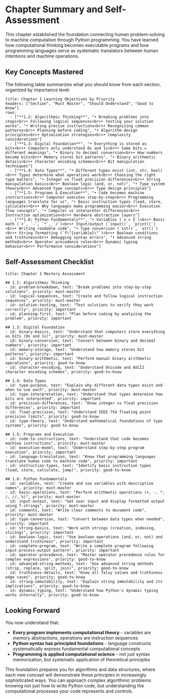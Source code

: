 # Chapter Summary and Self-Assessment

This chapter established the foundation connecting human problem-solving to machine computation through Python programming. You have learned how computational thinking becomes executable programs and how programming languages serve as systematic translators between human intentions and machine operations.

## Key Concepts Mastered

The following table summarizes what you should know from each section, organized by importance level:

```table
title: Chapter 1 Learning Objectives by Priority
headers: ["Section", "Must Master", "Should Understand", "Good to Know"]
rows:
  - ["**1.2: Algorithmic Thinking**", "• Breaking problems into steps<br>• Following logical sequences<br>• Testing your solution works", "• Writing precise instructions<br>• Recognizing common patterns<br>• Planning before coding", "• Algorithm design principles<br>• Optimization strategies<br>• Complexity considerations"]
  - ["**1.3: Digital Foundation**", "• Everything is stored as bits<br>• Computers only understand 0s and 1s<br>• Same bits = different meanings", "• Binary to decimal conversion<br>• How numbers become bits<br>• Memory stores bit patterns", "• Binary arithmetic details<br>• Character encoding schemes<br>• Bit manipulation techniques"]
  - ["**1.4: Data Types**", "• Different types exist (int, str, bool)<br>• Types determine what operations work<br>• Choosing the right type matters", "• Integer vs float precision differences<br>• String manipulation basics<br>• Boolean logic (and, or, not)", "• Type system theory<br>• Advanced type concepts<br>• Type design principles"]
  - ["**1.5: Programs & Execution**", "• Code becomes machine instructions<br>• Computer executes step-by-step<br>• Programming languages translate for us", "• Basic instruction types (load, store, calculate)<br>• Why languages make programming easier<br>• Execution flow concepts", "• Compiler vs interpreter differences<br>• Instruction optimization<br>• Hardware abstraction layers"]
  - ["**1.6: Python Fundamentals**", "• Variables (`x = 5`)<br>• Basic math (`+`, `-`, `*`, `/`)<br>• Input/output (`input()`, `print()`)<br>• Writing readable code", "• Type conversion (`int()`, `str()`)<br>• String formatting (`f\"{variable}\"`)<br>• Boolean conditions and truthiness<br>• Debugging syntax errors", "• Advanced string methods<br>• Operator precedence rules<br>• Dynamic typing behavior<br>• Performance considerations"]
```

## Self-Assessment Checklist

```checklist
title: Chapter 1 Mastery Assessment

## 1.2: Algorithmic Thinking
- id: problem-breakdown, text: "Break problems into step-by-step solutions", priority: must-master
- id: logical-sequences, text: "Create and follow logical instruction sequences", priority: must-master
- id: solution-testing, text: "Test solutions to verify they work correctly", priority: important
- id: planning-first, text: "Plan before coding by analyzing the problem", priority: important

## 1.3: Digital Foundation
- id: binary-basics, text: "Understand that computers store everything as bits (0s and 1s)", priority: must-master
- id: binary-conversion, text: "Convert between binary and decimal numbers", priority: important
- id: memory-storage, text: "Understand how memory stores bit patterns", priority: important
- id: binary-arithmetic, text: "Perform manual binary arithmetic operations", priority: good-to-know
- id: character-encoding, text: "Understand Unicode and ASCII character encoding schemes", priority: good-to-know

## 1.4: Data Types
- id: type-purpose, text: "Explain why different data types exist and when to use each", priority: must-master
- id: type-interpretation, text: "Understand that types determine how bits are interpreted", priority: important
- id: precision-differences, text: "Know integer vs float precision differences", priority: important
- id: float-precision, text: "Understand IEEE 754 floating point precision limits", priority: good-to-know
- id: type-theory, text: "Understand mathematical foundations of type systems", priority: good-to-know

## 1.5: Programs and Execution
- id: code-to-instructions, text: "Understand that code becomes machine instructions", priority: must-master
- id: execution-model, text: "Understand step-by-step program execution", priority: important
- id: language-translation, text: "Know that programming languages translate human code to machine code", priority: important
- id: instruction-types, text: "Identify basic instruction types (load, store, calculate, jump)", priority: good-to-know

## 1.6: Python Fundamentals
- id: variables, text: "Create and use variables with descriptive names", priority: must-master
- id: basic-operations, text: "Perform arithmetic operations (+, -, *, /, //, %)", priority: must-master
- id: input-output, text: "Get user input and display formatted output using f-strings", priority: must-master
- id: comments, text: "Write clear comments to document code", priority: must-master
- id: type-conversion, text: "Convert between data types when needed", priority: important
- id: string-basics, text: "Work with strings (creation, indexing, slicing)", priority: important
- id: boolean-logic, text: "Use boolean operations (and, or, not) and understand truthiness", priority: important
- id: complete-program, text: "Write a complete program following input-process-output pattern", priority: important
- id: operator-precedence, text: "Master operator precedence rules for complex expressions", priority: good-to-know
- id: advanced-string-methods, text: "Use advanced string methods (strip, replace, split, join)", priority: good-to-know
- id: truthiness-details, text: "Know all falsy values and truthiness edge cases", priority: good-to-know
- id: string-immutability, text: "Explain string immutability and its implications", priority: good-to-know
- id: dynamic-typing, text: "Understand how Python's dynamic typing works internally", priority: good-to-know
```

## Looking Forward

You now understand that:
- **Every program implements computational theory** - variables are memory abstractions, operations are instruction sequences
- **Python syntax has principled foundations** - language constructs systematically express fundamental computational concepts
- **Programming is applied computational science** - not just syntax memorization, but systematic application of theoretical principles

This foundation prepares you for algorithms and data structures, where each new concept will demonstrate these principles in increasingly sophisticated ways. You can approach complex algorithmic problems knowing not just how to write Python code, but understanding the computational processes your code represents and controls.